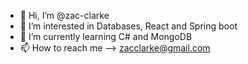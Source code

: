 - 👋 Hi, I’m @zac-clarke
- 👀 I’m interested in Databases, React and Spring boot
- 🌱 I’m currently learning C# and MongoDB
- 📫 How to reach me --> zacclarke@gmail.com

<!---
zac-clarke/zac-clarke is a ✨ special ✨ repository because its `README.md` (this file) appears on your GitHub profile.
You can click the Preview link to take a look at your changes.
--->
